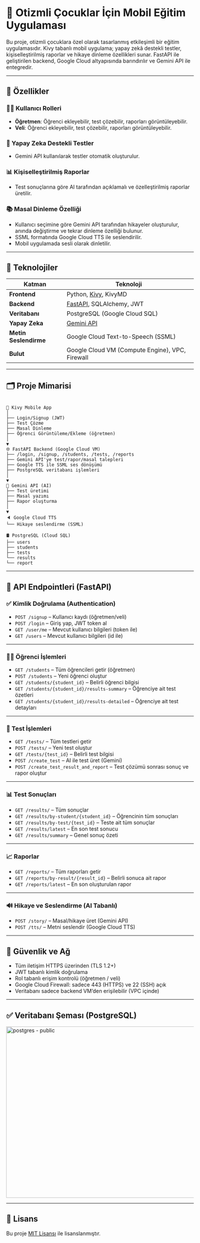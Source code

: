 
# 🌈 Otizmli Çocuklar İçin Mobil Eğitim Uygulaması

Bu proje, otizmli çocuklara özel olarak tasarlanmış etkileşimli bir eğitim uygulamasıdır. Kivy tabanlı mobil uygulama; yapay zekâ destekli testler, kişiselleştirilmiş raporlar ve hikaye dinleme özellikleri sunar. FastAPI ile geliştirilen backend, Google Cloud altyapısında barındırılır ve Gemini API ile entegredir.

---

## 🚀 Özellikler

### 👨‍🏫 Kullanıcı Rolleri
- **Öğretmen**: Öğrenci ekleyebilir, test çözebilir, raporları görüntüleyebilir.
- **Veli**: Öğrenci ekleyebilir, test çözebilir, raporları görüntüleyebilir.

### 🧠 Yapay Zeka Destekli Testler
- Gemini API kullanılarak testler otomatik oluşturulur.

### 📊 Kişiselleştirilmiş Raporlar
- Test sonuçlarına göre AI tarafından açıklamalı ve özelleştirilmiş raporlar üretilir.

### 📚 Masal Dinleme Özelliği
- Kullanıcı seçimine göre Gemini API tarafından hikayeler oluşturulur, anında değiştirme ve tekrar dinleme özelliği bulunur.
- SSML formatında Google Cloud TTS ile seslendirilir.
- Mobil uygulamada sesli olarak dinletilir.

---

## 🧩 Teknolojiler

| Katman | Teknoloji |
|--------|-----------|
| **Frontend** | Python, [Kivy](https://kivy.org/), KivyMD |
| **Backend** | [FastAPI](https://fastapi.tiangolo.com/), SQLAlchemy, JWT |
| **Veritabanı** | PostgreSQL (Google Cloud SQL) |
| **Yapay Zeka** | [Gemini API](https://deepmind.google/technologies/gemini) |
| **Metin Seslendirme** | Google Cloud Text-to-Speech (SSML) |
| **Bulut** | Google Cloud VM (Compute Engine), VPC, Firewall |

---

## 🗂️ Proje Mimarisi

```

📱 Kivy Mobile App
│
├── Login/Signup (JWT)
├── Test Çözme
├── Masal Dinleme
├── Öğrenci Görüntüleme/Ekleme (öğretmen)
│
▼
🌐 FastAPI Backend (Google Cloud VM)
├── /login, /signup, /students, /tests, /reports
├── Gemini API'ye test/rapor/masal talepleri
├── Google TTS ile SSML ses dönüşümü
├── PostgreSQL veritabanı işlemleri
│
▼
🧠 Gemini API (AI)
├── Test üretimi
├── Masal yazımı
├── Rapor oluşturma
│
▼
🔈 Google Cloud TTS
└── Hikaye seslendirme (SSML)

🛢️ PostgreSQL (Cloud SQL)
├── users
├── students
├── tests
└── results
└── report

````

---

## 📑 API Endpointleri (FastAPI)

### ✅ Kimlik Doğrulama (Authentication)

* `POST /signup` – Kullanıcı kaydı (öğretmen/veli)
* `POST /login` – Giriş yap, JWT token al
* `GET /user/me` – Mevcut kullanıcı bilgileri (token ile)
* `GET /users` – Mevcut kullanıcı bilgileri (id ile)

---

### 👨‍🎓 Öğrenci İşlemleri

* `GET /students` – Tüm öğrencileri getir (öğretmen)
* `POST /students` – Yeni öğrenci oluştur
* `GET /students/{student_id}` – Belirli öğrenci bilgisi
* `GET /students/{student_id}/results-summary` – Öğrenciye ait test özetleri
* `GET /students/{student_id}/results-detailed` – Öğrenciye ait test detayları

---

### 🧪 Test İşlemleri

* `GET /tests/` – Tüm testleri getir
* `POST /tests/` – Yeni test oluştur
* `GET /tests/{test_id}` – Belirli test bilgisi
* `POST /create_test` – AI ile test üret (Gemini)
* `POST /create_test_result_and_report` – Test çözümü sonrası sonuç ve rapor oluştur

---

### 📊 Test Sonuçları

* `GET /results/` – Tüm sonuçlar
* `GET /results/by-student/{student_id}` – Öğrencinin tüm sonuçları
* `GET /results/by-test/{test_id}` – Teste ait tüm sonuçlar
* `GET /results/latest` – En son test sonucu
* `GET /results/summary` – Genel sonuç özeti

---

### 📈 Raporlar

* `GET /reports/` – Tüm raporları getir
* `GET /reports/by-result/{result_id}` – Belirli sonuca ait rapor
* `GET /reports/latest` – En son oluşturulan rapor

---

### 🔊 Hikaye ve Seslendirme (AI Tabanlı)

* `POST /story/` – Masal/hikaye üret (Gemini API)
* `POST /tts/` – Metni seslendir (Google Cloud TTS)

---


## 🔐 Güvenlik ve Ağ

- Tüm iletişim HTTPS üzerinden (TLS 1.2+)
- JWT tabanlı kimlik doğrulama
- Rol tabanlı erişim kontrolü (öğretmen / veli)
- Google Cloud Firewall: sadece 443 (HTTPS) ve 22 (SSH) açık
- Veritabanı sadece backend VM’den erişilebilir (VPC içinde)

---


## ✅ Veritabanı Şeması (PostgreSQL)

<img width="1733" height="461" alt="postgres - public" src="https://github.com/user-attachments/assets/6c80206c-c13f-42e9-a4d7-fb6b68aaa2a1" />

---

## 📄 Lisans

Bu proje [MIT Lisansı](LICENSE) ile lisanslanmıştır.







